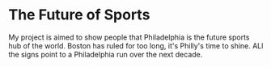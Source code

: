 # The Future of Sports

My project is aimed to show people that Philadelphia is the future sports hub of the world. Boston has ruled for too long, it's Philly's time to shine. ALl the signs point to a Philadelphia run over the next decade.
